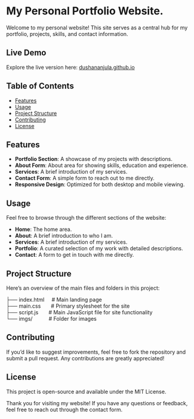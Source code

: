 # My Personal Portfolio Website.

Welcome to my personal website! This site serves as a central hub for my portfolio, projects, skills, and contact information.

## Live Demo

Explore the live version here: [dushananjula.github.io](https://dushananjula.github.io/Dushan/)

## Table of Contents

- [Features](#features)
- [Usage](#usage)
- [Project Structure](#project-structure)
- [Contributing](#contributing)
- [License](#license)

## Features

- **Portfolio Section**: A showcase of my projects with descriptions.
- **About Form**: About area for showing skills, education and experience.
- **Services**: A brief introduction of my services.
- **Contact Form**: A simple form to reach out to me directly.
- **Responsive Design**: Optimized for both desktop and mobile viewing.

## Usage

Feel free to browse through the different sections of the website:
- **Home**: The home area.
- **About**: A brief introduction to who I am.
- **Services**: A brief introduction of my services.
- **Portfolio**: A curated selection of my work with detailed descriptions.
- **Contact**: A form to get in touch with me directly.

## Project Structure

Here’s an overview of the main files and folders in this project:

├── index.html    &nbsp; &nbsp;  # Main landing page <br>
├── main.css      &nbsp; &nbsp; &nbsp;   # Primary stylesheet for the site <br>
├── script.js     &nbsp; &nbsp; &nbsp;  # Main JavaScript file for site functionality <br>
└── imgs/         &nbsp; &nbsp; &nbsp; &nbsp; &nbsp;  # Folder for images

## Contributing

If you’d like to suggest improvements, feel free to fork the repository and submit a pull request. Any contributions are greatly appreciated!

## License

This project is open-source and available under the MIT License.

Thank you for visiting my website! If you have any questions or feedback, feel free to reach out through the contact form.
